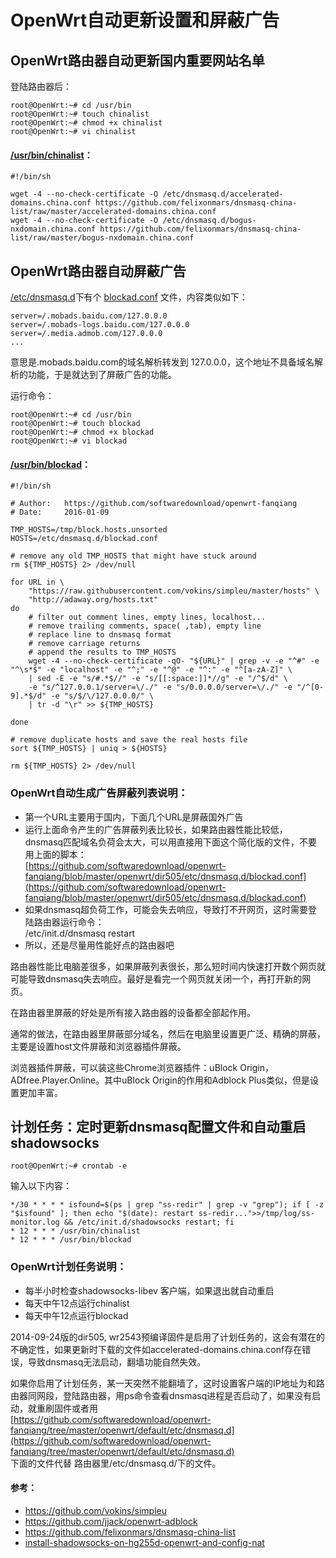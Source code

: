 # OpenWrt自动更新设置和屏蔽广告


## OpenWrt路由器自动更新国内重要网站名单
登陆路由器后：

	root@OpenWrt:~# cd /usr/bin
	root@OpenWrt:~# touch chinalist
	root@OpenWrt:~# chmod +x chinalist
	root@OpenWrt:~# vi chinalist
	
#### [/usr/bin/chinalist](https://github.com/softwaredownload/openwrt-fanqiang/blob/master/openwrt/default/usr/bin/chinalist)：

	#!/bin/sh                                                                                                                                                               
	
	wget -4 --no-check-certificate -O /etc/dnsmasq.d/accelerated-domains.china.conf https://github.com/felixonmars/dnsmasq-china-list/raw/master/accelerated-domains.china.conf
	wget -4 --no-check-certificate -O /etc/dnsmasq.d/bogus-nxdomain.china.conf https://github.com/felixonmars/dnsmasq-china-list/raw/master/bogus-nxdomain.china.conf

	
## OpenWrt路由器自动屏蔽广告	

[/etc/dnsmasq.d](https://github.com/softwaredownload/openwrt-fanqiang/tree/master/openwrt/default/etc/dnsmasq.d)下有个 [blockad.conf](https://github.com/softwaredownload/openwrt-fanqiang/blob/master/openwrt/default/etc/dnsmasq.d/blockad.conf) 文件，内容类似如下：

	server=/.mobads.baidu.com/127.0.0.0
	server=/.mobads-logs.baidu.com/127.0.0.0
	server=/.media.admob.com/127.0.0.0
	...
	
意思是.mobads.baidu.com的域名解析转发到 127.0.0.0，这个地址不具备域名解析的功能，于是就达到了屏蔽广告的功能。

运行命令：

	root@OpenWrt:~# cd /usr/bin
	root@OpenWrt:~# touch blockad
	root@OpenWrt:~# chmod +x blockad
	root@OpenWrt:~# vi blockad

#### [/usr/bin/blockad](https://github.com/softwaredownload/openwrt-fanqiang/blob/master/openwrt/default/usr/bin/blockad)：

	#!/bin/sh
	
	# Author:	https://github.com/softwaredownload/openwrt-fanqiang
	# Date:		2016-01-09
	
	TMP_HOSTS=/tmp/block.hosts.unsorted
	HOSTS=/etc/dnsmasq.d/blockad.conf
	
	# remove any old TMP_HOSTS that might have stuck around
	rm ${TMP_HOSTS} 2> /dev/null
	
	for URL in \
	    "https://raw.githubusercontent.com/vokins/simpleu/master/hosts" \
	    "http://adaway.org/hosts.txt"
	do
	    # filter out comment lines, empty lines, localhost... 
	    # remove trailing comments, space( ,tab), empty line
	    # replace line to dnsmasq format
	    # remove carriage returns
	    # append the results to TMP_HOSTS
	    wget -4 --no-check-certificate -qO- "${URL}" | grep -v -e "^#" -e "^\s*$" -e "localhost" -e "^;" -e "^@" -e "^:" -e "^[a-zA-Z]" \
		| sed -E -e "s/#.*$//" -e "s/[[:space:]]*//g" -e "/^$/d" \
		-e "s/^127.0.0.1/server=\/./" -e "s/0.0.0.0/server=\/./" -e "/^[0-9].*$/d" -e "s/$/\/127.0.0.0/" \
		| tr -d "\r" >> ${TMP_HOSTS}
	
	done
	
	# remove duplicate hosts and save the real hosts file
	sort ${TMP_HOSTS} | uniq > ${HOSTS}
	
	rm ${TMP_HOSTS} 2> /dev/null

### OpenWrt自动生成广告屏蔽列表说明：
- 第一个URL主要用于国内，下面几个URL是屏蔽国外广告
- 运行上面命令产生的广告屏蔽列表比较长，如果路由器性能比较低，dnsmasq匹配域名负荷会太大，可以用直接用下面这个简化版的文件，不要用上面的脚本：  
	[https://github.com/softwaredownload/openwrt-fanqiang/blob/master/openwrt/dir505/etc/dnsmasq.d/blockad.conf](https://github.com/softwaredownload/openwrt-fanqiang/blob/master/openwrt/dir505/etc/dnsmasq.d/blockad.conf)
- 如果dnsmasq超负荷工作，可能会失去响应，导致打不开网页，这时需要登陆路由器运行命令：  
	/etc/init.d/dnsmasq restart
- 所以，还是尽量用性能好点的路由器吧

路由器性能比电脑差很多，如果屏蔽列表很长，那么短时间内快速打开数个网页就可能导致dnsmasq失去响应。最好是看完一个网页就关闭一个，再打开新的网页。

在路由器里屏蔽的好处是所有接入路由器的设备都全部起作用。

通常的做法，在路由器里屏蔽部分域名，然后在电脑里设置更广泛、精确的屏蔽，主要是设置host文件屏蔽和浏览器插件屏蔽。

浏览器插件屏蔽，可以装这些Chrome浏览器插件：uBlock Origin，ADfree.Player.Online。其中uBlock Origin的作用和Adblock Plus类似，但是设置更加丰富。



## 计划任务：定时更新dnsmasq配置文件和自动重启shadowsocks

	root@OpenWrt:~# crontab -e
	
输入以下内容：

	*/30 * * * * isfound=$(ps | grep "ss-redir" | grep -v "grep"); if [ -z "$isfound" ]; then echo "$(date): restart ss-redir...">>/tmp/log/ss-monitor.log && /etc/init.d/shadowsocks restart; fi
	* 12 * * * /usr/bin/chinalist
	* 12 * * * /usr/bin/blockad

### OpenWrt计划任务说明：
- 每半小时检查shadowsocks-libev 客户端，如果退出就自动重启
- 每天中午12点运行chinalist
- 每天中午12点运行blockad


2014-09-24版的dir505, wr2543预编译固件是启用了计划任务的，这会有潜在的不确定性，如果更新时下载的文件如accelerated-domains.china.conf存在错误，导致dnsmasq无法启动，翻墙功能自然失效。

如果你启用了计划任务，某一天突然不能翻墙了，这时设置客户端的IP地址为和路由器同网段，登陆路由器，用ps命令查看dnsmasq进程是否启动了，如果没有启动，就重刷固件或者用  
[https://github.com/softwaredownload/openwrt-fanqiang/tree/master/openwrt/default/etc/dnsmasq.d](https://github.com/softwaredownload/openwrt-fanqiang/tree/master/openwrt/default/etc/dnsmasq.d)  
下面的文件代替 路由器里/etc/dnsmasq.d/下的文件。


#### 参考：
- https://github.com/vokins/simpleu
- https://github.com/jjack/openwrt-adblock
- https://github.com/felixonmars/dnsmasq-china-list
- [install-shadowsocks-on-hg255d-openwrt-and-config-nat](http://www.shuyz.com/install-shadowsocks-on-hg255d-openwrt-and-config-nat.html)
